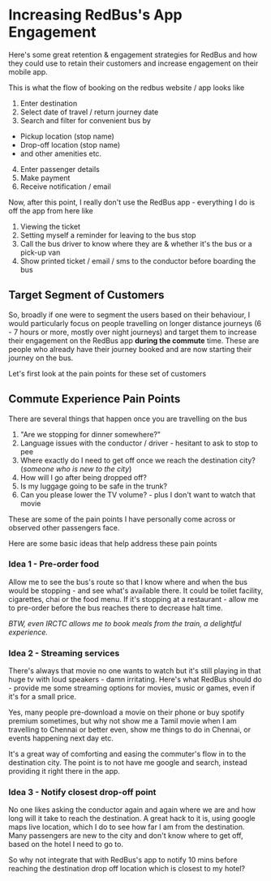 # Increasing RedBus's App Engagement

Here's some great retention & engagement strategies for RedBus and how they could use to retain their customers and increase engagement on their mobile app.

This is what the flow of booking on the redbus website / app looks like

1. Enter destination
2. Select date of travel / return journey date
3. Search and filter for convenient bus by
  - Pickup location (stop name)
  - Drop-off location (stop name)
  - and other amenities etc.
4. Enter passenger details
5. Make payment
6. Receive notification / email

Now, after this point, I really don't use the RedBus app - everything I do is off the app from here like

1. Viewing the ticket
2. Setting myself a reminder for leaving to the bus stop
3. Call the bus driver to know where they are & whether it's the bus or a pick-up van
4. Show printed ticket / email / sms to the conductor before boarding the bus

## Target Segment of Customers

So, broadly if one were to segment the users based on their behaviour, I would particularly focus on people travelling on longer distance journeys (6 - 7 hours or more, mostly over night journeys) and target them to increase their engagement on the RedBus app **during the commute** time. These are people who already have their journey booked and are now starting their journey on the bus.

Let's first look at the pain points for these set of customers

## Commute Experience Pain Points

There are several things that happen once you are travelling on the bus

1. "Are we stopping for dinner somewhere?"
2. Language issues with the conductor / driver - hesitant to ask to stop to pee
3. Where exactly do I need to get off once we reach the destination city? (_someone who is new to the city_)
4. How will I go after being dropped off?
5. Is my luggage going to be safe in the trunk?
6. Can you please lower the TV volume? - plus I don't want to watch that movie

These are some of the pain points I have personally come across or observed other passengers face.

Here are some basic ideas that help address these pain points


### Idea 1 - Pre-order food

Allow me to see the bus's route so that I know where and when the bus would be stopping - and see what's available there. It could be toilet facility, cigarettes, chai or the food menu. If it's stopping at a restaurant - allow me to pre-order before the bus reaches there to decrease halt time. 

_BTW, even IRCTC allows me to book meals from the train, a delightful experience._


### Idea 2 - Streaming services

There's always that movie no one wants to watch but it's still playing in that huge tv with loud speakers - damn irritating. Here's what RedBus should do - provide me some streaming options for movies, music or games, even if it's for a small price.

Yes, many people pre-download a movie on their phone or buy spotify premium sometimes, but why not show me a Tamil movie when I am travelling to Chennai or better even, show me things to do in Chennai, or events happening next day etc.

It's a great way of comforting and easing the commuter's flow in to the destination city. The point is to not have me google and search, instead providing it right there in the app.


### Idea 3 - Notify closest drop-off point

No one likes asking the conductor again and again where we are and how long will it take to reach the destination. A great hack to it is, using google maps live location, which I do to see how far I am from the destination. Many passengers are new to the city and don't know where to get off, based on the hotel I need to go to.

So why not integrate that with RedBus's app to notify 10 mins before reaching the destination drop off location which is closest to my hotel?

